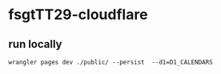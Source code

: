 # fsgtTT29-cloudflare

## run locally
```shell
wrangler pages dev ./public/ --persist  --d1=D1_CALENDARS
```
